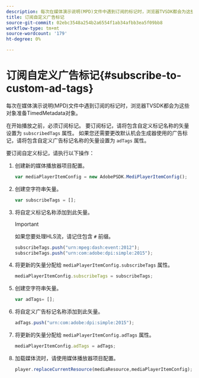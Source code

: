 ```yaml
---
description: 每次在媒体演示说明(MPD)文件中遇到订阅的标记时，浏览器TVSDK都会为这些对象准备TimedMetadata对象。
title: 订阅自定义广告标记
source-git-commit: 02ebc3548a254b2a6554f1ab34afbb3ea5f09bb8
workflow-type: tm+mt
source-wordcount: '179'
ht-degree: 0%

---
```


# 订阅自定义广告标记{#subscribe-to-custom-ad-tags}

每次在媒体演示说明(MPD)文件中遇到订阅的标记时，浏览器TVSDK都会为这些对象准备TimedMetadata对象。

在开始播放之前，必须订阅标记。
要订阅标记，请将包含自定义标记名称的矢量设置为 `subscribedTags` 属性。 如果您还需要更改默认机会生成器使用的广告标记，请将包含自定义广告标记名称的矢量设置为 `adTags` 属性。

要订阅自定义标记，请执行以下操作：

1. 创建新的媒体播放器项目配置。

   ```js
   var mediaPlayerItemConfig = new AdobePSDK.MediPlayerItemConfig();
   ```

1. 创建空字符串矢量。

   ```js
   var subscribeTags = [];
   ```

1. 将自定义标记名称添加到此矢量。

   >[!IMPORTANT]
   >
   >如果您要处理HLS流，请记住包含 `#` 前缀。

   ```js
   subscribeTags.push("urn:mpeg:dash:event:2012"); 
   subscribeTags.push("urn:com:adobe:dpi:simple:2015"); 
   ```

1. 将更新的矢量分配给 `mediaPlayerItemConfig.subscribeTags` 属性。

   ```js
   mediaPlayerItemConfig.subscribeTags = subscribeTags;
   ```

1. 创建空字符串矢量。

   ```js
   var adTags= [];
   ```

1. 将自定义广告标记名称添加到此矢量。

   ```js
   adTags.push("urn:com:adobe:dpi:simple:2015");
   ```

1. 将更新的矢量分配给 `mediaPlayerItemConfig.adTags` 属性。

   ```js
   mediaPlayerItemConfig.adTags = adTags;
   ```

1. 加载媒体流时，请使用媒体播放器项目配置。

   ```js
   player.replaceCurrentResource(mediaResource,mediaPlayerItemConfig);
   ```

